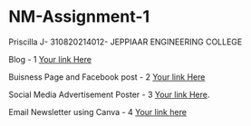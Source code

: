 # NM-Assignment-1
Priscilla J- 310820214012- JEPPIAAR ENGINEERING COLLEGE

Blog - 1
[Your link Here](https://italianbowl23.blogspot.com/2023/10/the-art-of-pasta-delicious-journey.html)

Buisness Page and Facebook post - 2
[Your link Here](https://www.facebook.com/profile.php?id=61552922461539&mibextid=ZbWKwL)

Social Media Advertisement Poster - 3
[Your link Here](https://m.facebook.com/story.php?story_fbid=pfbid037Ecv51WyS7e7eNY7JwAn6pKb7V53t9PUfzQcKGzwbk4K87bHV4BCc3fqdLChNjsDl&id=61552922461539&mibextid=Nif5oz).

Email Newsletter using Canva -  4
[Your link here](https://drive.google.com/file/d/1vX4EsXP4lS184S-xyH40lDoGBo7Jw6f7/view?usp=sharing)
